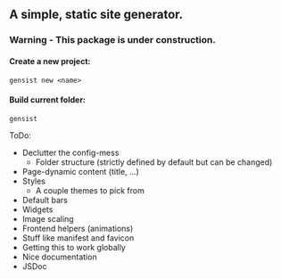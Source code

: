 ## A simple, static site generator.
### Warning - This package is under construction.

#### Create a new project:
`gensist new <name>`

#### Build current folder:
`gensist`

ToDo:
- Declutter the config-mess
  - Folder structure (strictly defined by default but can be changed)
- Page-dynamic content (title, ...)
- Styles
  - A couple themes to pick from
- Default bars
- Widgets
- Image scaling
- Frontend helpers (animations)
- Stuff like manifest and favicon
- Getting this to work globally
- Nice documentation
- JSDoc